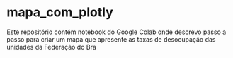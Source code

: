 # mapa_com_plotly
Este repositório contém notebook do Google Colab onde descrevo passo a passo para criar um mapa que apresente as taxas de desocupação das unidades da Federação do Bra
